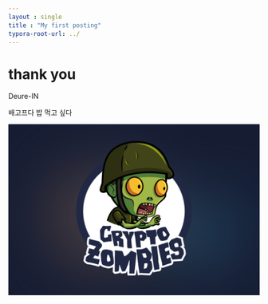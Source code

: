 ```yaml
---
layout : single
title : "My first posting"
typora-root-url: ../
---
```

# thank you
Deure-IN

배고프다 밥 먹고 싶다

![크립토좀비](/images/2024-10-03-first/2024-10-03-first/크립토좀비.png)

